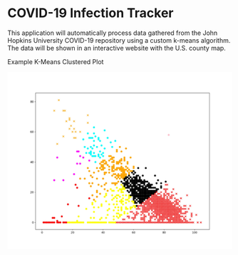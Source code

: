 # COVID-19 Infection Tracker

This application will automatically process data gathered from the John Hopkins University COVID-19 repository using a custom k-means algorithm. The data will be shown in an interactive website with the U.S. county map.

Example K-Means Clustered Plot

![Clustered Plot](https://raw.githubusercontent.com/calvinsienatra/covid-19-tracker/master/example_plot.jpg "Example K-Means Clustered Plot")
